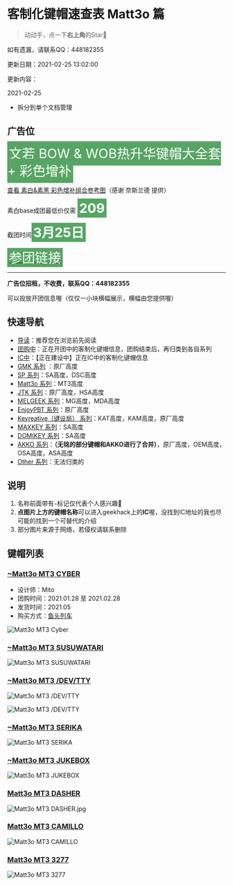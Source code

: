 # 客制化键帽速查表 Matt3o 篇

> 动动手，点一下**右上角**的Star🤝

如有遗漏，请联系QQ：448182355

更新日期：2021-02-25 13:02:00

更新内容：

2021-02-25
- 拆分到单个文档管理

## 广告位

<span style="font-size:30px;background-color:#57a564;color:white;padding:10px 4px;line-height:40px"> 文若 BOW & WOB热升华键帽大全套 + 彩色增补</span>

[查看 素白&素黑 彩色增补组合参考图](./geekark.md)（感谢 奈斯兰德 提供）

素白base成团最低价仅需 <span style="font-size:30px;background-color:#57a564;color:white;padding:4px;">**209**</span>

截团时间<span style="font-size:30px;background-color:#57a564;color:white;padding:4px;">**3月25日**</span>

[<span style="font-size:30px;background-color:#57a564;color:white;padding:4px;">参团链接</span>](https://www.geekark.com/product/33?from=lisfan)

----
**广告位招租，不收费，联系QQ：448182355**

可以投放开团信息喔（仅仅一小块横幅展示，横幅由您提供喔）

## 快速导航

- [导读](./README.md)：推荐您在浏览前先阅读
- [团购中](./gb.md)：正在开团中的客制化键帽信息，团购结束后，再归类到各自系列
- [IC中](./ic.md)：【正在建设中】正在IC中的客制化键帽信息
- [GMK 系列](./gmk.md) ：原厂高度
- [SP 系列](./sp.md)：SA高度，DSC高度
- [Matt3o 系列](./matt3o.md)：MT3高度
- [JTK 系列](./jtk.md)：原厂高度，HSA高度
- [MELGEEK 系列](./melgeek.md)：MG高度，MDA高度
- [EnjoyPBT 系列](./enjoypbt.md)：原厂高度
- [Keyreative（键设局） 系列](./keyreative.md)：KAT高度，KAM高度，原厂高度
- [MAXKEY 系列](./maxkey.md)：SA高度
- [DOMIKEY 系列](./domikey.md)：SA高度
- [AKKO 系列](./akko.md)：**（无铭的部分键帽和AKKO进行了合并）**，原厂高度，OEM高度，OSA高度，ASA高度
- [Other 系列](./other.md)：无法归类的

## 说明

1. 名称前面带有`~`标记仅代表个人感兴趣🌝
2. **点图片上方的键帽名称**可以进入geekhack上的**IC**喔，没找到IC地址的我也尽可能的找到一个可替代的介绍
3. 部分图片来源于网络，若侵权请联系删除

## 键帽列表

### [~Matt3o MT3 CYBER](https://drop.com/buy/drop-mito-mt3-cyber-custom-keycap-set)

- 设计师：Mito
- 团购时间：2021.01.28 至 2021.02.28
- 发货时间：2021.05
- 购买方式：[鱼头列车](http://www.kbyu.top/)

![Matt3o MT3 Cyber](media/Matt3o@MT3@Cyber.jpg)



### [~Matt3o MT3 SUSUWATARI](https://drop.com/buy/drop-matt3o-mt3-susuwatari-custom-keycap-set)

![Matt3o MT3 SUSUWATARI](media/Matt3o@MT3@SUSUWATARI.jpg)

### [~Matt3o MT3 /DEV/TTY](https://drop.com/buy/drop-matt3o-mt3-dev-tty-keycap-set)

![Matt3o MT3 /DEV/TTY](media/Matt3o@MT3@DEV_TTY.jpg)

![Matt3o MT3 /DEV/TTY](media/Matt3o@MT3@DEV_TTY_2.jpg)

### [~Matt3o MT3 SERIKA](https://geekhack.org/index.php?topic=100489.0)

![Matt3o MT3 SERIKA](media/Matt3o@MT3@SERIKA.jpg)

### [~Matt3o MT3 JUKEBOX](https://drop.com/buy/drop-mt3-jukebox-keycap-set)

![Matt3o MT3 JUKEBOX](media/Matt3o@MT3@JUKEBOX.jpg)

### [Matt3o MT3 DASHER](https://drop.com/buy/drop-mt3-dasher-keycap-set)

![Matt3o MT3 DASHER.jpg](media/Matt3o@MT3@DASHER.jpg)

### [Matt3o MT3 CAMILLO](https://drop.com/buy/drop-mt3-camillo-keycap-set)

![Matt3o MT3 CAMILLO](media/Matt3o@MT3@CAMILLO.jpg)

### [Matt3o MT3 3277](https://drop.com/buy/drop-matt3o-mt3-3277-custom-keycap-set)

![Matt3o MT3 3277](media/Matt3o@MT3@3277.jpg)
